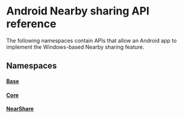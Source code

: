 # Android Nearby sharing API reference

The following namespaces contain APIs that allow an Android app to implement the Windows-based Nearby sharing feature.

## Namespaces

#### [Base](https://docs.microsoft.com/java/api/com.microsoft.connecteddevices.base)
#### [Core](https://docs.microsoft.com/java/api/com.microsoft.connecteddevices.core)
#### [NearShare](https://docs.microsoft.com/java/api/com.microsoft.connecteddevices.nearshare)